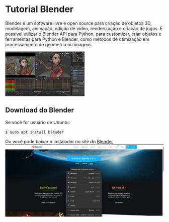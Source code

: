 # Tutorial Blender

Blender é um software livre e open source para criação de objetos 3D, modelagem, animação, edição de vídeo, renderização e criação de jogos. É possível utilizar o Blender API para Python, para customizar, criar objetos e ferramentas para Python e Blender, como métodos de otimização em processamento de geometria ou imagens.

<img src="fig/animation.jpg" width="50%"/>

## Download do Blender

Se você for usuário de Ubuntu:

```python
$ sudo apt install blender
```

Ou você pode baixar o instalador no site do [Blender](https://www.blender.org/download/)
![Download](fig/site.png)
